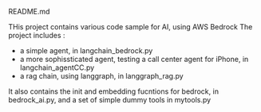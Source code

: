 README.md

THis project contains various code sample for AI, using AWS Bedrock
The project includes :
- a simple agent, in langchain_bedrock.py
- a more sophissticated agent, testing a call center agent for iPhone, in langchain_agentCC.py
- a rag chain, using langgraph, in langgraph_rag.py

It also contains the init and embedding fucntions for bedrock, in bedrock_ai.py, and a set of simple dummy tools in mytools.py

